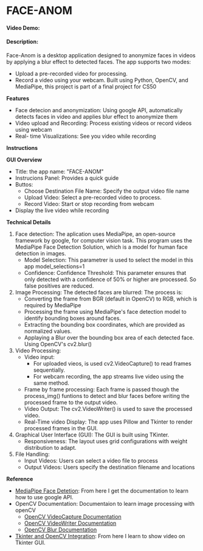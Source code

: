 # FACE-ANOM
#### Video Demo:  <URL HERE>
#### Description:
Face-Anom is a desktop application designed to anonymize faces in videos by applying a blur effect to detected faces. The app supports two modes:

* Upload a pre-recorded video for processing.
* Record a video using your webcam.
Built using Python, OpenCV, and MediaPipe, this project is part of a final project for CS50

**Features**
* Face detecion and anonymization: Using google API, automatically detects faces in video and applies blur effect to anonymize them
* Video upload and Recording: Process existing videos or record videos using webcam
* Real- time Visualizations: See you video while recording 

**Instructions**

**GUI Overview**
* Title: the app name: "FACE-ANOM"
* Instrucions Panel: Provides a quick guide 
* Buttos: 
    + Choose Destination File Name: Specify the output video file name
    + Upload Video: Select a pre-recorded video to process.
    + Record Video: Start or stop recording from webcam
* Display the live video while recording 


**Technical Details**
1. Face detection:
    The aplication uses MediaPipe, an open-source framework by google, for computer vision task.
    This program uses the MediaPipe Face Detection Solution, which is a model for human face detection in images.
    * Model Selection: This parametrer is used to select the model in this app model_selections=1
    * Confidence: Confidence Threshold: This parameter ensures that only detected with a confidence of 50% or higher are processed. So false positives are reduced.
2. Image Processing:
    The detected faces are blurred: The process is:
    + Converting the frame from BGR (default in OpenCV) to RGB, which is required by MediaPipe
    + Processing the frame using MediaPipe's face detection model to identify bounding boxes
    around faces.
    + Extracting the bounding box coordinates, which are provided as normalized values.
    + Applaying a Blur over the bounding box area of each detected face. Using OpenCV's cv2.blur()
3. Video Processing:
    * Video input:
        * For uploaded vieos, is used cv2.VideoCapture() to read frames sequentially.
        * For webcam recording, the app streams live video using the same method.
    * Frame by frame processing: 
        Each frame is passed though the process_img() funtions to detect and blur faces before writing the processed frame to the output video.
    * Video Output:
        The cv2.VideoWriter() is used to save the processed video.
    * Real-Time video Display:
        The app uses Pillow and Tkinter to render processed frames in the GUI.
4. Graphical User Interface (GUI): The GUI is built using TKinter.
    * Responsiveness: The layout uses grid configurations with weight distribution to adapt.
5. File Handling:
    * Input Videos: Users can select a video file to process
    * Output Videos: Users specify the destination filename and locations

**Reference**
* [MediaPipe Face Detetion](https://github.com/google-ai-edge/mediapipe/blob/master/docs/solutions/face_detection.md): From here I get the documentation to learn how to use google API.
* OpenCV Documentation: Documentaion to learn image processing with openCV
    + [OpenCV VideoCapture Documentation](https://docs.opencv.org/3.4/d8/dfe/classcv_1_1VideoCapture.html)
    + [OpenCV VideoWriter Documentation](https://docs.opencv.org/4.x/dd/d9e/classcv_1_1VideoWriter.html)
    + [OpenCV Blur Documentation](https://docs.opencv.org/4.x/d4/d13/tutorial_py_filtering.html) 
* [Tkinter and OpenCV Integration](https://omes-va.com/tkinter-opencv-video/): From here I learn to show video on Tkinter GUI.

